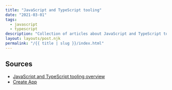 ```yaml
---
title: "JavaScript and TypeScript tooling"
date: "2021-03-01"
tags:
  - javascript
  - typescript
description: "Collection of articles about JavaScript and TypeScript tooling"
layout: layouts/post.njk
permalink: "/{{ title | slug }}/index.html"
---
```


## Sources

- [JavaScript and TypeScript tooling overview](https://tooling.js.org)
- [Create App](https://createapp.dev)

